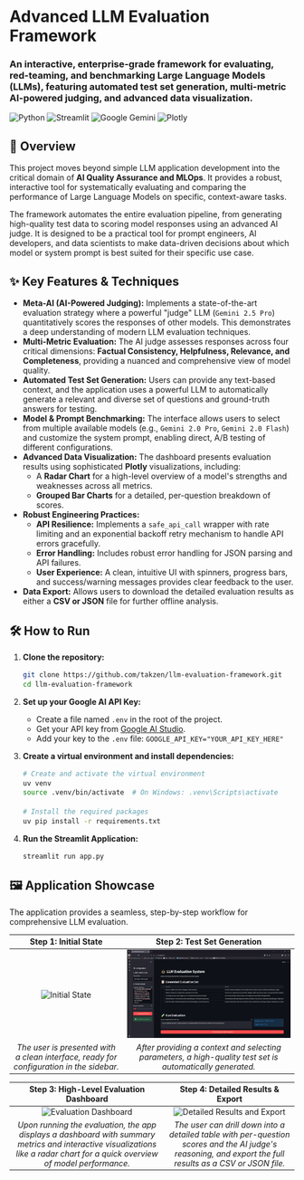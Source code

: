 # Advanced LLM Evaluation Framework

### An interactive, enterprise-grade framework for evaluating, red-teaming, and benchmarking Large Language Models (LLMs), featuring automated test set generation, multi-metric AI-powered judging, and advanced data visualization.

![Python](https://img.shields.io/badge/Python-3.11-blue?logo=python) ![Streamlit](https://img.shields.io/badge/Streamlit-1.50.0-orange?logo=streamlit) ![Google Gemini](https://img.shields.io/badge/Google_Gemini-2.5-blue?logo=google-gemini) ![Plotly](https://img.shields.io/badge/Plotly-6.3.1-blue?logo=plotly)

## 🚀 Overview

This project moves beyond simple LLM application development into the critical domain of **AI Quality Assurance and MLOps**. It provides a robust, interactive tool for systematically evaluating and comparing the performance of Large Language Models on specific, context-aware tasks.

The framework automates the entire evaluation pipeline, from generating high-quality test data to scoring model responses using an advanced AI judge. It is designed to be a practical tool for prompt engineers, AI developers, and data scientists to make data-driven decisions about which model or system prompt is best suited for their specific use case.

## ✨ Key Features & Techniques

*   **Meta-AI (AI-Powered Judging):** Implements a state-of-the-art evaluation strategy where a powerful "judge" LLM (`Gemini 2.5 Pro`) quantitatively scores the responses of other models. This demonstrates a deep understanding of modern LLM evaluation techniques.
*   **Multi-Metric Evaluation:** The AI judge assesses responses across four critical dimensions: **Factual Consistency, Helpfulness, Relevance, and Completeness**, providing a nuanced and comprehensive view of model quality.
*   **Automated Test Set Generation:** Users can provide any text-based context, and the application uses a powerful LLM to automatically generate a relevant and diverse set of questions and ground-truth answers for testing.
*   **Model & Prompt Benchmarking:** The interface allows users to select from multiple available models (e.g., `Gemini 2.0 Pro`, `Gemini 2.0 Flash`) and customize the system prompt, enabling direct, A/B testing of different configurations.
*   **Advanced Data Visualization:** The dashboard presents evaluation results using sophisticated **Plotly** visualizations, including:
    *   A **Radar Chart** for a high-level overview of a model's strengths and weaknesses across all metrics.
    *   **Grouped Bar Charts** for a detailed, per-question breakdown of scores.
*   **Robust Engineering Practices:**
    *   **API Resilience:** Implements a `safe_api_call` wrapper with rate limiting and an exponential backoff retry mechanism to handle API errors gracefully.
    *   **Error Handling:** Includes robust error handling for JSON parsing and API failures.
    *   **User Experience:** A clean, intuitive UI with spinners, progress bars, and success/warning messages provides clear feedback to the user.
*   **Data Export:** Allows users to download the detailed evaluation results as either a **CSV or JSON** file for further offline analysis.

## 🛠️ How to Run

1.  **Clone the repository:**
    ```bash
    git clone https://github.com/takzen/llm-evaluation-framework.git
    cd llm-evaluation-framework
    ```

2.  **Set up your Google AI API Key:**
    *   Create a file named `.env` in the root of the project.
    *   Get your API key from [Google AI Studio](https://aistudio.google.com/app/apikey).
    *   Add your key to the `.env` file: `GOOGLE_API_KEY="YOUR_API_KEY_HERE"`

3.  **Create a virtual environment and install dependencies:**
    ```bash
    # Create and activate the virtual environment
    uv venv
    source .venv/bin/activate  # On Windows: .venv\Scripts\activate

    # Install the required packages
    uv pip install -r requirements.txt
    ```

4.  **Run the Streamlit Application:**
    ```bash
    streamlit run app.py
    ```

## 🖼️ Application Showcase

The application provides a seamless, step-by-step workflow for comprehensive LLM evaluation.

| **Step 1: Initial State** | **Step 2: Test Set Generation** |
| :---: | :---: |
| ![Initial State](images/01_initial_state.png) | ![Test Set Generation](images/02_test_set_generation.png) |
| *The user is presented with a clean interface, ready for configuration in the sidebar.* | *After providing a context and selecting parameters, a high-quality test set is automatically generated.* |

| **Step 3: High-Level Evaluation Dashboard** | **Step 4: Detailed Results & Export** |
| :---: | :---: |
| ![Evaluation Dashboard](images/03_evaluation_dashboard.png) | ![Detailed Results and Export](images/04_detailed_results_and_export.png) |
| *Upon running the evaluation, the app displays a dashboard with summary metrics and interactive visualizations like a radar chart for a quick overview of model performance.* | *The user can drill down into a detailed table with per-question scores and the AI judge's reasoning, and export the full results as a CSV or JSON file.* |